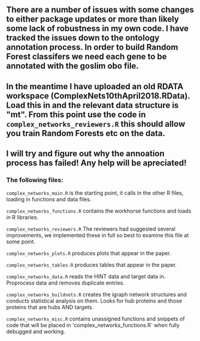 ## There are a number of issues with some changes to either package updates or more than likely some lack of robustness in my own code. I have tracked the issues down to the ontology annotation process. In order to build Random Forest classifers we need each gene to be annotated with the goslim obo file. 

## In the meantime I have uploaded an old RDATA workspace (ComplexNets10thApril2018.RData). Load this in and the relevant data structure is "mt". From this point use the code in `complex_networks_reviewers.R` this should allow you train Random Forests etc on the data. 

## I will try and figure out why the annoation process has failed! Any help will be apreciated!

### The following files:

`complex_networks_main.R` is the starting point, it calls in the other R files, loading in functions and data files.

`complex_networks_functions.R` contains the workhorse functions and loads in R libraries.

`complex_networks_reviewers.R` The reviewers had suggested several improvements, we implemented these in full so best to examine this file at some point.

`complex_networks_plots.R` produces plots that appear in the paper.

`complex_networks_tables.R` produces tables that appear in the paper.

`complex_networks_data.R` reads the HINT data and target data in. Proprocess data and removes duplicate entries.

`complex_networks_buildnets.R` creates the igraph network structures and conducts statistical analysis on them. Looks for hub proteins and those proteins that are hubs AND targets.

`complex_networks_misc.R` contains unassigned functions and snippets of code that will be placed in 'complex_networks_functions.R` when fully debugged and working. 

